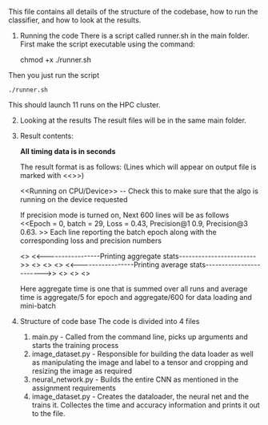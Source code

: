 This file contains all details of the structure of the codebase, how to run the classifier, and how to look at the results.

1. Running the code
There is a script called runner.sh in the main folder.
First make the script executable using the command:

	chmod +x ./runner.sh

Then you just run the script

	./runner.sh

This should launch 11 runs on the HPC cluster.

2. Looking at the results
	The result files will be in the same main folder.

3. Result contents:

	**All timing data is in seconds**

	The result format is as follows:
	(Lines which will appear on output file is marked with <<>>)

	<<Running on CPU/Device>> -- Check this to make sure that the algo is running on the device requested

	If precision mode is turned on,
	Next 600 lines will be as follows
	<<Epoch = 0, batch = 29, Loss = 0.43, Precision@1 0.9, Precision@3 0.63. >>
		Each line reporting the batch epoch along with the corresponding loss and precision numbers


	<<Training done>>
	<<-----------------Printing aggregate stats------------------------>>
	<<Aggregated time for data loading = 8.038120353245176>>
	<<Aggregated time for mini-batch computation = 91.46839313209057>>
	<<Aggregated time for each epoch = 452.6495665649418>>
	<<-----------------Printing average stats------------------------>>
	<<Average time per mini batch for data loading = 0.01>>
	<<Average time per minibatch for computation = 0.15>>
	<<Average time for each epoch = 90.53>>


	Here aggregate time is one that is summed over all runs and average time is aggregate/5 for epoch and aggregate/600 for data loading and mini-batch


4. Structure of code base
	The code is divided into 4 files
	1. main.py - Called from the command line, picks up arguments and starts the training process
	2. image_dataset.py - Responsible for building the data loader as well as manipulating the image and label to a tensor and cropping and resizing the image as required
	3. neural_network.py - Builds the entire CNN as mentioned in the assignment requirements
	4. image_dataset.py - Creates the dataloader, the neural net and the trains it. Collectes the time and accuracy information and prints it out to the file.


